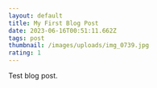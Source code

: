 ```yaml
---
layout: default
title: My First Blog Post
date: 2023-06-16T00:51:11.662Z
tags: post
thumbnail: /images/uploads/img_0739.jpg
rating: 1
---
```

Test blog post.
